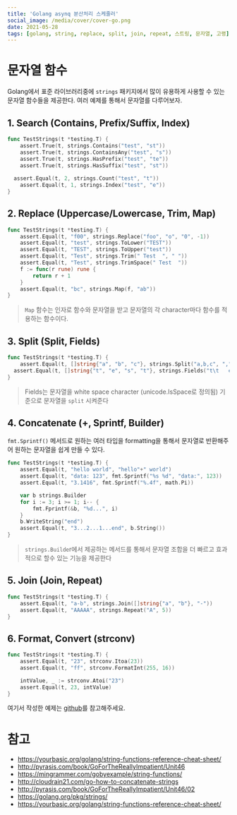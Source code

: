 ```yaml
---
title: 'Golang asynq 분산처리 스케줄러'
social_image: /media/cover/cover-go.png
date: 2021-05-28
tags: [golang, string, replace, split, join, repeat, 스트링, 문자열, 고랭]
---
```


# 문자열 함수

Golang에서 표준 라이브러리중에 `strings` 패키지에서 많이 유용하게 사용할 수 있는 문자열 함수들을 제공한다. 여러 예제를 통해서 문자열를 다루어보자. 

## 1. Search (Contains, Prefix/Suffix, Index)

```go
func TestStrings(t *testing.T) {
	assert.True(t, strings.Contains("test", "st"))
	assert.True(t, strings.ContainsAny("test", "s"))
	assert.True(t, strings.HasPrefix("test", "te"))
	assert.True(t, strings.HasSuffix("test", "st"))
  
  assert.Equal(t, 2, strings.Count("test", "t"))
	assert.Equal(t, 1, strings.Index("test", "e"))
}
```



## 2. Replace (Uppercase/Lowercase, Trim, Map)

```go
func TestStrings(t *testing.T) {
	assert.Equal(t, "f00", strings.Replace("foo", "o", "0", -1))
	assert.Equal(t, "test", strings.ToLower("TEST"))
	assert.Equal(t, "TEST", strings.ToUpper("test"))
	assert.Equal(t, "Test", strings.Trim(" Test  ", " "))
	assert.Equal(t, "Test", strings.TrimSpace(" Test  "))
	f := func(r rune) rune {
		return r + 1
	}
	assert.Equal(t, "bc", strings.Map(f, "ab"))
}
```

> `Map` 함수는 인자로 함수와 문자열을 받고 문자열의 각 character마다 함수를 적용하는 함수이다.

## 3. Split (Split, Fields)

```go
func TestStrings(t *testing.T) {
	assert.Equal(t, []string{"a", "b", "c"}, strings.Split("a,b,c", ","))
  assert.Equal(t, []string{"t", "e", "s", "t"}, strings.Fields("t\t   e s t"))
}
```

> Fields는 문자열을 white space character (unicode.IsSpace로 정의됨) 기준으로 문자열을 `split` 시켜준다

## 4. Concatenate (+, Sprintf, Builder)

`fmt.Sprintf()` 메서드로 원하는 여러 타입을 formatting을 통해서 문자열로 반환해주어 원하는 문자열을 쉽게 만들 수 있다.

```go
func TestStrings(t *testing.T) {
	assert.Equal(t, "hello world", "hello"+" world")
	assert.Equal(t, "data: 123", fmt.Sprintf("%s %d", "data:", 123))
	assert.Equal(t, "3.1416", fmt.Sprintf("%.4f", math.Pi))

	var b strings.Builder
	for i := 3; i >= 1; i-- {
		fmt.Fprintf(&b, "%d...", i)
	}
	b.WriteString("end")
	assert.Equal(t, "3...2...1...end", b.String())
}
```

> `strings.Builde`r에서 제공하는 메서드를 통해서 문자열 조합을 더 빠르고 효과적으로 할수 있는 기능을 제공한다

## 5. Join (Join, Repeat)

```go
func TestStrings(t *testing.T) {
	assert.Equal(t, "a-b", strings.Join([]string{"a", "b"}, "-"))
	assert.Equal(t, "AAAAA", strings.Repeat("A", 5))
}
```



## 6. Format, Convert (strconv)

```go
func TestStrings(t *testing.T) {
	assert.Equal(t, "23", strconv.Itoa(23))
	assert.Equal(t, "ff", strconv.FormatInt(255, 16))

	intValue, _ := strconv.Atoi("23")
	assert.Equal(t, 23, intValue)
}
```


여기서 작성한 예제는 [github](https://github.com/kenshin579/tutorials-go/tree/master/go-strings)를 참고해주세요. 


# 참고

- https://yourbasic.org/golang/string-functions-reference-cheat-sheet/
- http://pyrasis.com/book/GoForTheReallyImpatient/Unit46
- https://mingrammer.com/gobyexample/string-functions/
- http://cloudrain21.com/go-how-to-concatenate-strings
- http://pyrasis.com/book/GoForTheReallyImpatient/Unit46/02
- https://golang.org/pkg/strings/
- https://yourbasic.org/golang/string-functions-reference-cheat-sheet/





